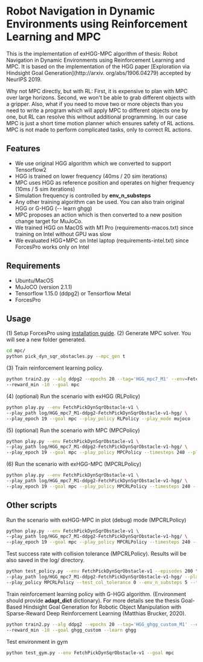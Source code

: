 # Robot Navigation in Dynamic Environments using Reinforcement Learning and MPC

This is the implementation of exHGG-MPC algorithm of thesis: Robot Navigation in Dynamic Environments using 
Reinforcement Learning and MPC.
It is based on the implementation of the HGG paper [Exploration via Hindsight Goal Generation](http://arxiv.
org/abs/1906.04279) accepted by NeurIPS 2019. 

Why not MPC directly, but with RL: First, it is expensive to plan with MPC over large horizons. 
Second, we won't be able to grab different objects with a gripper. 
Also, what if you need to move two or more objects than you need to write a program which will apply MPC to different 
objects one by one, but RL can resolve this without additional programming.
In our case MPC is just a short time motion planner which ensures safety of RL actions.
MPC is not made to perform complicated tasks, only to correct RL actions.

## Features
- We use original HGG algorithm which we converted to support Tensorflow2
- HGG is trained on lower frequency (40ms / 20 sim iterations)
- MPC uses HGG as reference position and operates on higher frequency (10ms / 5 sim iterations)
- Simulation frequency is controlled by **env_n_substeps**
- Any other training algorithm can be used. You can also train original HGG or G-HGG (-- learn ghgg)
- MPC proposes an action which is then converted to a new position change target for MuJoCo.
- We trained HGG on MacOS with M1 Pro (requirements-macos.txt) since training on Intel without GPU was slow
- We evaluated HGG+MPC on Intel laptop (requirements-intel.txt) since ForcesPro works only on Intel

## Requirements
- Ubuntu/MacOS
- MuJoCO (version 2.1.1)
- Tensorflow 1.15.0 (ddpg2) or Tensorflow Metal
- ForcesPro

## Usage

(1) Setup ForcesPro using [installation guide](https://forces.embotech.com/Documentation/installation/python.html).
(2) Generate MPC solver. You will see a new folder generated.
```bash
cd mpc/
python pick_dyn_sqr_obstacles.py --mpc_gen t
```
(3) Train reinforcement learning policy.
```bash
python train2.py --alg ddpg2 --epochs 20 --tag='HGG_mpc7_M1' --env=FetchPickDynSqrObstacle-v1 \
--reward_min -10 --goal mpc
```
(4) (optional) Run the scenario with exHGG (RLPolicy)
```bash
python play.py --env FetchPickDynSqrObstacle-v1 \
--play_path log/HGG_mpc7_M1-ddpg2-FetchPickDynSqrObstacle-v1-hgg/ \
--play_epoch 19 --goal mpc --play_policy RLPolicy --play_mode mujoco
```
(5) (optional) Run the scenario with MPC (MPCPolicy)
```bash
python play.py --env FetchPickDynSqrObstacle-v1 \
--play_path log/HGG_mpc7_M1-ddpg2-FetchPickDynSqrObstacle-v1-hgg/ \
--play_epoch 19 --goal mpc --play_policy MPCPolicy --timesteps 240 --play_mode mujoco --env_n_substeps 5
```
(6) Run the scenario with exHGG-MPC (MPCRLPolicy)
```bash
python play.py --env FetchPickDynSqrObstacle-v1 \
--play_path log/HGG_mpc7_M1-ddpg2-FetchPickDynSqrObstacle-v1-hgg/ \
--play_epoch 19 --goal mpc --play_policy MPCRLPolicy --timesteps 240 --play_mode mujoco --env_n_substeps 5
```

## Other scripts

Run the scenario with exHGG-MPC in plot (debug) mode (MPCRLPolicy)
```bash
python play.py --env FetchPickDynSqrObstacle-v1 \
--play_path log/HGG_mpc7_M1-ddpg2-FetchPickDynSqrObstacle-v1-hgg/ \
--play_epoch 19 --goal mpc --play_policy MPCRLPolicy --timesteps 240 --play_mode plot --env_n_substeps 5
```

Test success rate with collision tolerance (MPCRLPolicy). Results will be also saved in the log/ directory.
```bash
python test_policy.py --env FetchPickDynSqrObstacle-v1 --episodes 200 \
--play_path log/HGG_mpc7_M1-ddpg2-FetchPickDynSqrObstacle-v1-hgg/ --play_epoch 19 --goal mpc \
--play_policy MPCRLPolicy --test_col_tolerance 0 --env_n_substeps 5 --timesteps 240 --test_run_id 0
```

Train reinforcement learning policy with G-HGG algorithm. (Environment should provide **adapt_dict** dictionary).
For more details see the thesis Goal-Based Hindsight Goal Generation for Robotic Object Manipulation with 
Sparse-Reward Deep Reinforcement Learning (Matthias Brucker, 2020).
```bash
python train2.py --alg ddpg2 --epochs 20 --tag='HGG_ghgg_custom_M1' --env=FetchPickDynLabyrinthEnv-v1 \
--reward_min -10 --goal ghgg_custom --learn ghgg
```

Test environment in gym
```bash
python test_gym.py --env FetchPickDynSqrObstacle-v1 --goal mpc
```